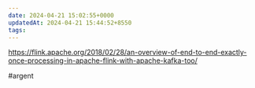 ```yaml
---
date: 2024-04-21 15:02:55+0000
updatedAt: 2024-04-21 15:44:52+8550
tags: 
---
```

https://flink.apache.org/2018/02/28/an-overview-of-end-to-end-exactly-once-processing-in-apache-flink-with-apache-kafka-too/

#argent 